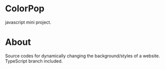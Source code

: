 # ColorPop
javascript mini project.

# About
Source codes for dynamically changing the background/styles of a website. TypeScript branch included.
